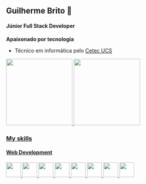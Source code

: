 ## Guilherme Brito 👋

#### Júnior Full Stack Developer

**Apaixonado por tecnologia**
- Técnico em informática pelo <a href="https://www.ucs.br/site/cetec/">Cetec UCS</a>

<div>
  <a href="https://beacons.ai/Glbdias">
  <img height="180em" src="https://github-readme-stats.vercel.app/api?username=Glbdias&show_icons=true&theme=midnight-purple&include_all_commits=true&count_private=true"/>
  <img height="180em" src="https://github-readme-stats.vercel.app/api/top-langs/?username=Glbdias&layout=compact&langs_count=16&theme=midnight-purple"/>
</div>

### My skills
#### Web Development
<div style="display: inline_block"> 
  <img height="40" src="https://cdn.jsdelivr.net/gh/devicons/devicon/icons/django/django-plain.svg" />
  <img height="40" src="https://cdn.jsdelivr.net/gh/devicons/devicon/icons/python/python-original.svg" />
  <img height="40" src="https://cdn.jsdelivr.net/gh/devicons/devicon/icons/javascript/javascript-original.svg" />
  <img height="40" src="https://cdn.jsdelivr.net/gh/devicons/devicon/icons/html5/html5-original.svg" />
  <img height="40" src="https://cdn.jsdelivr.net/gh/devicons/devicon/icons/css3/css3-original.svg" />
  <img height="40" src="https://cdn.jsdelivr.net/gh/devicons/devicon/icons/sass/sass-original.svg" />
  <img height="40" src="https://cdn.jsdelivr.net/gh/devicons/devicon/icons/angular/angular-original.svg" />
  <img height="40" src="https://cdn.jsdelivr.net/gh/devicons/devicon/icons/typescript/typescript-original.svg" />
</div>

<!--
**Glbdias/Glbdias** is a ✨ _special_ ✨ repository because its `README.md` (this file) appears on your GitHub profile.

Here are some ideas to get you started:

- 🔭 I’m currently working on ...
- 🌱 I’m currently learning ...
- 👯 I’m looking to collaborate on ...
- 🤔 I’m looking for help with ...
- 💬 Ask me about ...
- 📫 How to reach me: ...
- 😄 Pronouns: ...
- ⚡ Fun fact: ...
-->
